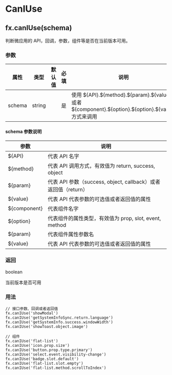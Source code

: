 # CanIUse

## <a name="canIUse">fx.canIUse(schema)</a>

判断微应用的 API，回调，参数，组件等是否在当前版本可用。

### 参数

| 属性   | 类型   | 默认值 | 必填 | 说明                                                                                                      |
| ------ | ------ | ------ | ---- | --------------------------------------------------------------------------------------------------------- |
| schema | string |        | 是   | 使用 \${API}.\${method}.\${param}.\${value} 或者 \${component}.\${option}.\${option}.\${value} 方式来调用 |

#### schema 参数说明

| 参数          | 说明                                                           |
| ------------- | -------------------------------------------------------------- |
| \${API}       | 代表 API 名字                                                  |
| \${method}    | 代表 API 调用方式，有效值为 return, success, object            |
| \${param}     | 代表 API 参数（success, object, callback）或者返回值（return） |
| \${value}     | 代表 API 代表参数的可选值或者返回值的属性                      |
| \${component} | 代表组件名字                                                   |
| \${option}    | 代表组件的属性类型，有效值为 prop, slot, event, method         |
| \${param}     | 代表组件属性参数名                                             |
| \${value}     | 代表 API 代表参数的可选值或者返回值的属性                      |

### 返回

boolean

当前版本是否可用

### 用法

```
// 接口参数、回调或者返回值
fx.canIUse('showModal')
fx.canIUse('getSystemInfoSync.return.language')
fx.canIUse('getSystemInfo.success.windowWidth')
fx.canIUse('showToast.object.image')

// 组件
fx.canIUse('flat-list')
fx.canIUse('icon.prop.size')
fx.canIUse('button.prop.type.primary')
fx.canIUse('select.event.visibility-change')
fx.canIUse('badge.slot.default')
fx.canIUse('flat-list.slot.empty')
fx.canIUse('flat-list.method.scrollToIndex')
```
